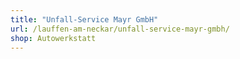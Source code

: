 ```yaml
---
title: "Unfall-Service Mayr GmbH"
url: /lauffen-am-neckar/unfall-service-mayr-gmbh/
shop: Autowerkstatt
---
```

